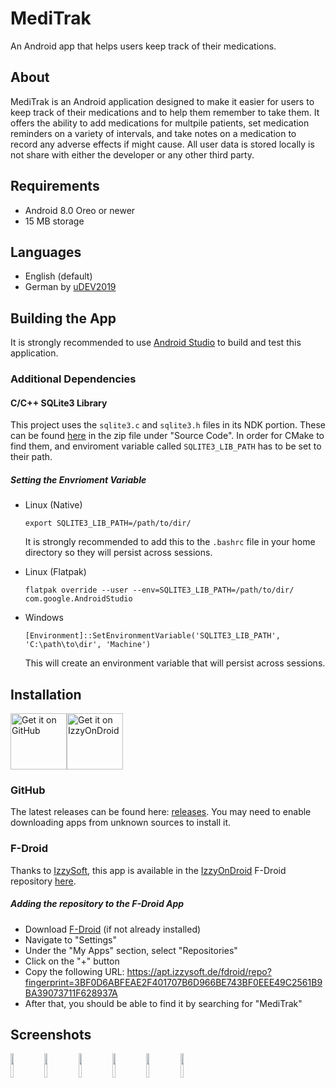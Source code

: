 # MediTrak
An Android app that helps users keep track of their medications.

## About

MediTrak is an Android application designed to make it easier for users to keep track of their medications and to help them remember to take them. It offers the ability to add medications for multpile patients, set medication reminders on a variety of intervals, and take notes on a medication to record any adverse effects if might cause. All user data is stored locally is not share with either the developer or any other third party.

## Requirements

+ Android 8.0 Oreo or newer
+ 15 MB storage

## Languages

 - English (default)
 - German by [uDEV2019](https://github.com/uDEV2019)

## Building the App

It is strongly recommended to use [Android Studio](https://developer.android.com/studio) to build and test this application.

### Additional Dependencies
#### C/C++ SQLite3 Library

This project uses the ````sqlite3.c```` and ````sqlite3.h```` files in its NDK portion. These can be found [here](https://www.sqlite.org/download.html) in the zip file under "Source Code". In order for CMake to find them, and enviroment variable called ````SQLITE3_LIB_PATH```` has to be set to their path.

##### Setting the Envrioment Variable

- Linux (Native)
  ````
  export SQLITE3_LIB_PATH=/path/to/dir/
  ````

  It is strongly recommended to add this to the ````.bashrc```` file in your home directory so they will persist across sessions.

- Linux (Flatpak)

  ````
  flatpak override --user --env=SQLITE3_LIB_PATH=/path/to/dir/ com.google.AndroidStudio
  ````

- Windows
  ````
  [Environment]::SetEnvironmentVariable('SQLITE3_LIB_PATH', 'C:\path\to\dir', 'Machine')
  ````

  This will create an environment variable that will persist across sessions.

## Installation

<div style="display: flex;">
 <img src="https://github.com/machiav3lli/oandbackupx/blob/034b226cea5c1b30eb4f6a6f313e4dadcbb0ece4/badge_github.png" height="90" alt="Get it on GitHub" href="https://github.com/AdamGuidarini/MediTrak/releases"/>
 <img src="https://gitlab.com/IzzyOnDroid/repo/-/raw/master/assets/IzzyOnDroid.png" height=90 alt="Get it on IzzyOnDroid" href="https://apt.izzysoft.de/fdroid/index/apk/projects.medicationtracker"/>
</div>

### GitHub

The latest releases can be found here: [releases](https://github.com/AdamGuidarini/MediTrak/releases). You may need to enable downloading apps from unknown sources to install it.

### F-Droid

Thanks to [IzzySoft](https://github.com/IzzySoft), this app is available in the [IzzyOnDroid](https://apt.izzysoft.de/fdroid/) F-Droid repository [here](https://apt.izzysoft.de/fdroid/index/apk/projects.medicationtracker/).

##### Adding the repository to the F-Droid App

- Download [F-Droid](https://f-droid.org/) (if not already installed)
- Navigate to "Settings"
- Under the "My Apps" section, select "Repositories"
- Click on the "+" button
- Copy the following URL: https://apt.izzysoft.de/fdroid/repo?fingerprint=3BF0D6ABFEAE2F401707B6D966BE743BF0EEE49C2561B9BA39073711F628937A
- After that, you should be able to find it by searching for "MediTrak"

## Screenshots

<img src="https://github.com/AdamGuidarini/MediTrak/assets/45023561/63f322c3-8006-4ba9-8c2f-fa27cbb7001e" width=10% height=10%>
<img src="https://github.com/AdamGuidarini/MediTrak/assets/45023561/5a8bdc42-ee52-426a-bc2c-6f898fdb825e" width=10% height=10%>
<img src="https://github.com/AdamGuidarini/MediTrak/assets/45023561/e4da8dca-804b-4280-9315-9835f80d9e69" width=10% height=10%>
<img src="https://github.com/AdamGuidarini/MediTrak/assets/45023561/09d363b6-1514-4d92-a1fd-81cdf05b9644" width=10% height=10%>
<img src="https://github.com/AdamGuidarini/MediTrak/assets/45023561/19f32b0c-2ff5-4bff-9e2a-e65c285b247e" width=10% height=10%>
<img src="https://github.com/AdamGuidarini/MediTrak/assets/45023561/a8b4bd89-00a1-411e-ae69-6868ef85247f" width=10% height=10%>
